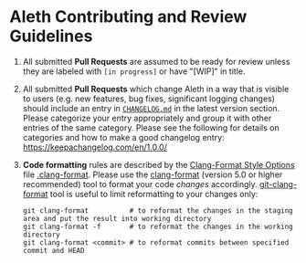 # Aleth Contributing and Review Guidelines

1. All submitted **Pull Requests** are assumed to be ready for review 
   unless they are labeled with `[in progress]` or have "[WIP]" in title.

2. All submitted **Pull Requests** which change Aleth in a way that is visible to users (e.g. new features, bug fixes, significant logging changes) should include an entry in [`CHANGELOG.md`](CHANGELOG.md) in the latest version section. Please categorize your entry appropriately and group it with other entries of the same category. Please see the following for details on categories and how to make a good changelog entry: https://keepachangelog.com/en/1.0.0/

2. **Code formatting** rules are described by the [Clang-Format Style Options] file [.clang-format].
   Please use the [clang-format] (version 5.0 or higher recommended) tool to format your code _changes_ accordingly.
   [git-clang-format] tool is useful to limit reformatting to your changes only:

       git clang-format          # to reformat the changes in the staging area and put the result into working directory
       git clang-format -f       # to reformat the changes in the working directory
       git clang-format <commit> # to reformat commits between specified commit and HEAD


[Clang-Format Style Options]: https://clang.llvm.org/docs/ClangFormatStyleOptions.html
[clang-format]:               https://clang.llvm.org/docs/ClangFormat.html
[.clang-format]:              .clang-format
[git-clang-format]:           https://llvm.org/svn/llvm-project/cfe/trunk/tools/clang-format/git-clang-format

